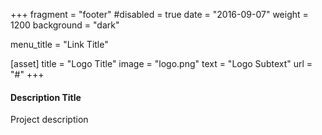 +++
fragment = "footer"
#disabled = true
date = "2016-09-07"
weight = 1200
background = "dark"

menu_title = "Link Title"

[asset]
  title = "Logo Title"
  image = "logo.png"
  text = "Logo Subtext"
  url = "#"
+++

#### Description Title

Project description 